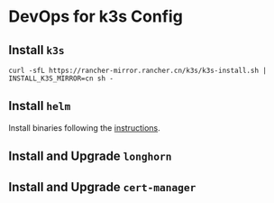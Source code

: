 # DevOps for k3s Config

## Install `k3s`

```
curl -sfL https://rancher-mirror.rancher.cn/k3s/k3s-install.sh | INSTALL_K3S_MIRROR=cn sh -
```

## Install `helm`

Install binaries following the [instructions](https://helm.sh/docs/intro/install/).

## Install and Upgrade `longhorn`


## Install and Upgrade `cert-manager`

